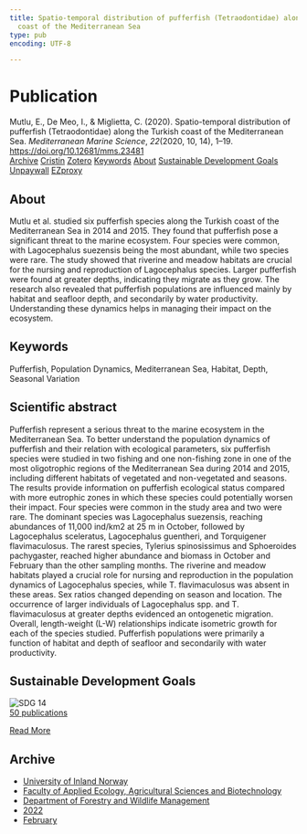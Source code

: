 ```yaml
---
title: Spatio-temporal distribution of pufferfish (Tetraodontidae) along the Turkish
  coast of the Mediterranean Sea
type: pub
encoding: UTF-8

---
```

<h1>Publication</h1>
<article id="csl-bib-container-F2U6HK8H" class="csl-bib-container">
  <div class="csl-bib-body"> <div class="csl-entry">Mutlu, E., De Meo, I., &#38; Miglietta, C. (2020). Spatio-temporal distribution of pufferfish (Tetraodontidae) along the Turkish coast of the Mediterranean Sea. <i>Mediterranean Marine Science</i>, <i>22</i>(2020, 10, 14), 1–19. <a href="https://doi.org/10.12681/mms.23481">https://doi.org/10.12681/mms.23481</a></div> </div>
  <div class="csl-bib-buttons">
    <a href="#taxonomy-article-F2U6HK8H" alt="archive" class="csl-bib-button">Archive</a>
    <a href="https://app.cristin.no/results/show.jsf?id=2004105" alt="Cristin" class="csl-bib-button">Cristin</a>
    <a href="http://zotero.org/groups/5881554/items/F2U6HK8H" alt="Zotero" class="csl-bib-button">Zotero</a>
    <a href="#keywords-article-F2U6HK8H" alt="keywords" class="csl-bib-button">Keywords</a>
    <a href="#about-article-F2U6HK8H" alt="about_pub" class="csl-bib-button">About</a>
    <a href="#sdg-article-F2U6HK8H" alt="sdg" class="csl-bib-button">Sustainable Development Goals</a>
    <a href="https://ejournals.epublishing.ekt.gr/index.php/hcmr-med-mar-sc/article/download/23481/21127" alt="Unpaywall" class="csl-bib-button">Unpaywall</a>
    <a href="https://ejournals.epublishing.ekt.gr/index.php/hcmr-med-mar-sc/article/download/23481/21127" alt="EZproxy" class="csl-bib-button">EZproxy</a>
  </div>
  <div id="csl-bib-meta-container-F2U6HK8H"></div>
</article>
<div id="csl-bib-meta-F2U6HK8H" class="csl-bib-meta">
  <article id="about-article-F2U6HK8H" class="about_pub-article">
    <h1>About</h1>
    Mutlu et al. studied six pufferfish species along the Turkish coast of the Mediterranean Sea in 2014 and 2015. They found that pufferfish pose a significant threat to the marine ecosystem. Four species were common, with Lagocephalus suezensis being the most abundant, while two species were rare. The study showed that riverine and meadow habitats are crucial for the nursing and reproduction of Lagocephalus species. Larger pufferfish were found at greater depths, indicating they migrate as they grow. The research also revealed that pufferfish populations are influenced mainly by habitat and seafloor depth, and secondarily by water productivity. Understanding these dynamics helps in managing their impact on the ecosystem.
  </article>
  <article id="keywords-article-F2U6HK8H" class="keywords-article">
    <h1>Keywords</h1>
    Pufferfish, Population Dynamics, Mediterranean Sea, Habitat, Depth, Seasonal Variation
  </article>
  <article id="abstract-article-F2U6HK8H" class="abstract-article">
    <h1>Scientific abstract</h1>
    Pufferfish represent a serious threat to the marine ecosystem in the Mediterranean Sea. To better understand the population dynamics of pufferfish and their relation with ecological parameters, six pufferfish species were studied in two fishing and one non-fishing zone in one of the most oligotrophic regions of the Mediterranean Sea during 2014 and 2015, including different habitats of vegetated and non-vegetated and seasons. The results provide information on pufferfish ecological status compared with more eutrophic zones in which these species could potentially worsen their impact. Four species were common in the study area and two were rare. The dominant species was Lagocephalus suezensis, reaching abundances of 11,000 ind/km2 at 25 m in October, followed by Lagocephalus sceleratus, Lagocephalus guentheri, and Torquigener flavimaculosus. The rarest species, Tylerius spinosissimus and Sphoeroides pachygaster, reached higher abundance and biomass in October and February than the other sampling months. The riverine and meadow habitats played a crucial role for nursing and reproduction in the population dynamics of Lagocephalus species, while T. flavimaculosus was absent in these areas. Sex ratios changed depending on season and location. The occurrence of larger individuals of Lagocephalus spp. and T. flavimaculosus at greater depths evidenced an ontogenetic migration. Overall, length-weight (L-W) relationships indicate isometric growth for each of the species studied. Pufferfish populations were primarily a function of habitat and depth of seafloor and secondarily with water productivity.
  </article>
  <article id="sdg-article-F2U6HK8H" class="sdg-article">
    <h1>Sustainable Development Goals</h1>
    <div class="sdg-container"><div id="sdg14" class="sdg">
        <img src="{{< params subfolder >}}images/sdg/sdg14_en.png" class="image" alt="SDG 14">
        <div class="sdg-overlay">
          <a href="/en/archive/?key=?sdg=14#archive" class="sdg-publication-count"><span>50</span> publications</a>
          <p><a href="https://sdgs.un.org/goals/goal14" class="sdg-read-more">Read More</a></p>
        </div>
      </div></div>
  </article>
  <article id="taxonomy-article-F2U6HK8H" class="taxonomy-article">
    <h1>Archive</h1>
    <ul>
      <li>
        <a href="/en/archive/?key=3DCRN523">University of Inland Norway</a>
      </li>
      <li>
        <a href="/en/archive/?key=T77LXH6D">Faculty of Applied Ecology, Agricultural Sciences and Biotechnology</a>
      </li>
      <li>
        <a href="/en/archive/?key=7TRARPE3">Department of Forestry and Wildlife Management</a>
      </li>
      <li>
        <a href="/en/archive/?key=H9K9UC39">2022</a>
      </li>
      <li>
        <a href="/en/archive/?key=TSZ2BSDY">February</a>
      </li>
    </ul>
  </article>
</div>
